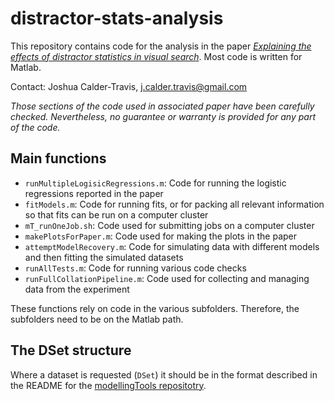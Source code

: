 # distractor-stats-analysis

This repository contains code for the analysis in the paper [_Explaining the effects of distractor statistics in visual search_](https://doi.org/10.1101/2020.01.03.893057). Most code is written for Matlab.

Contact: Joshua Calder-Travis, j.calder.travis@gmail.com

_Those sections of the code used in associated paper have been carefully checked. Nevertheless, no guarantee or warranty is provided for any part of the code._

## Main functions
- `runMultipleLogisicRegressions.m`: Code for running the logistic regressions reported in the paper
- `fitModels.m`: Code for running fits, or for packing all relevant information so that fits can be run on a computer cluster
- `mT_runOneJob.sh`: Code used for submitting jobs on a computer cluster
- `makePlotsForPaper.m`: Code used for making the plots in the paper 
- `attemptModelRecovery.m`: Code for simulating data with different models and then fitting the simulated datasets
- `runAllTests.m`: Code for running various code checks
- `runFullCollationPipeline.m`: Code used for collecting and managing data from the experiment

These functions rely on code in the various subfolders. Therefore, the subfolders need to be on the Matlab path.

## The DSet structure
Where a dataset is requested (`DSet`) it should be in the format described in the
README for the [modellingTools repositotry](https://github.com/jCalderTravis/mat-comp-model-tools).